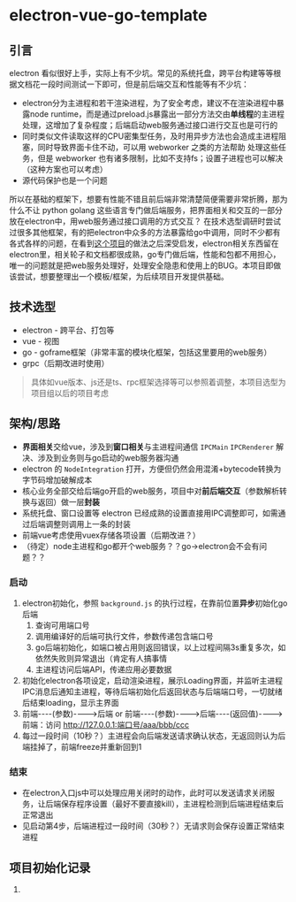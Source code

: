# electron-vue-go-template

## 引言
electron 看似很好上手，实际上有不少坑。常见的系统托盘，跨平台构建等等根据文档花一段时间测试一下即可，但是前后端交互和性能等有不少坑：

- electron分为主进程和若干渲染进程，为了安全考虑，建议不在渲染进程中暴露node runtime，而是通过preload.js暴露出一部分方法交由**单线程**的主进程处理，这增加了复杂程度；后端启动web服务通过接口进行交互也是可行的
- 同时类似文件读取这样的CPU密集型任务，及时用异步方法也会造成主进程阻塞，同时导致界面卡住不动，可以用 webworker 之类的方法帮助 处理这些任务，但是 webworker 也有诸多限制，比如不支持fs；设置子进程也可以解决（这种方案也可以考虑）
- 源代码保护也是一个问题

所以在基础的框架下，想要有性能不错且前后端非常清楚简便需要非常折腾，那为什么不让 python golang 这些语言专门做后端服务，把界面相关和交互的一部分放在electron中，用web服务通过接口调用的方式交互？ 在技术选型调研时尝试过很多其他框架，有的把electron中众多的方法暴露给go中调用，同时不少都有各式各样的问题，在看到[这个项目](https://github.com/fyears/electron-python-example)的做法之后深受启发，electron相关东西留在electron里，相关轮子和文档都很成熟，go专门做后端，性能和包都不用担心，唯一的问题就是把web服务处理好，处理安全隐患和使用上的BUG。本项目即做该尝试，想要整理出一个模板/框架，为后续项目开发提供基础。

## 技术选型

- electron - 跨平台、打包等
- vue - 视图
- go - goframe框架（非常丰富的模块化框架，包括这里要用的web服务）
- grpc（后期改进时使用）

> 具体如vue版本、js还是ts、rpc框架选择等可以参照着调整，本项目选型为项目组以后的项目考虑

## 架构/思路

- **界面相关**交给vue，涉及到**窗口相关**与主进程间通信 `IPCMain` `IPCRenderer` 解决、涉及到业务则与go启动的web服务器沟通
- electron 的 `NodeIntegration` 打开，方便但仍然会用混淆+bytecode转换为字节码增加破解成本
- 核心业务全部交给后端go开启的web服务，项目中对**前后端交互**（参数解析转换与返回）做一层**封装**
- 系统托盘、窗口设置等 electron 已经成熟的设置直接用IPC调整即可，如需通过后端调整则调用上一条的封装
- 前端vue考虑使用vuex存储各项设置（后期改进？）
- （待定）node主进程和go都开个web服务？？go->electron会不会有问题？？

### 启动

1. electron初始化，参照 `background.js` 的执行过程，在靠前位置**异步**初始化go后端
   1. 查询可用端口号
   2. 调用编译好的后端可执行文件，参数传递包含端口号
   3. go后端初始化，如端口被占用则返回错误，以上过程间隔3s重复多次，如依然失败则异常退出（肯定有人搞事情
   4. 主进程访问后端API，传递应用必要数据
2. 初始化electron各项设定，启动渲染进程，展示Loading界面，并监听主进程IPC消息后通知主进程，等待后端初始化后返回状态与后端端口号，一切就绪后结束loading，显示主界面
3. 前端----(参数)---->后端 or 前端----(参数)---->后端----(返回值)---->前端：访问 http://127.0.0.1:端口号/aaa/bbb/ccc
4. 每过一段时间（10秒？）主进程会向后端发送请求确认状态，无返回则认为后端挂掉了，前端freeze并重新回到1

### 结束

- 在electron入口js中可以处理应用关闭时的动作，此时可以发送请求关闭服务，让后端保存程序设置（最好不要直接kill），主进程检测到后端进程结束后正常退出
- 见启动第4步，后端进程过一段时间（30秒？）无请求则会保存设置正常结束进程

## 项目初始化记录

1. 
